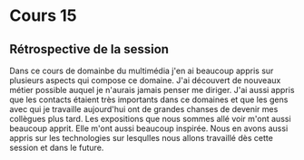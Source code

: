 # Cours 15
## Rétrospective de la session

Dans ce cours de domainbe du multimédia j'en ai beaucoup appris sur plusieurs aspects qui compose ce domaine. J'ai découvert de nouveaux métier possible auquel je n'aurais jamais penser me diriger. J'ai aussi appris que les contacts étaient très importants dans ce domaines et que les gens avec qui je travaille aujourd'hui ont de grandes chanses de devenir mes collègues plus tard. Les expositions que nous sommes allé voir m'ont aussi beaucoup apprit. Elle m'ont aussi beaucoup inspirée. Nous en avons aussi appris sur les technologies sur lesqulles nous allons travaillé dès cette session et dans le future.
